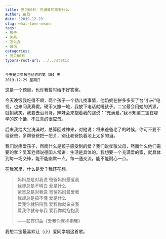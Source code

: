 ```yaml
---
title: 贝贝60秒：充满爱的家有什么
author: 曲政
date: '2019-12-29'
slug: what-love-means
tags:
- 孩子
- 关系
- 怎么办
- 微信
categories:
- 贝贝60秒
typora-root-url: ../../static
---
```

```
今天是贝贝报告给你的第 304 天   
2019-12-29 星期日 
```

这是一个题目，也许我暂时给不好答案。

今天晚饭我吃得不顺，两个孩子一个劲儿找事情，他奶奶在拼多多买了台“小米”电视，也来问我真假。硬币又撒一地，我放下电话就吼孩子。二宝最会用她的资源，就朝我笑。我要去治哥哥，妹妹会来抱着我的腿说：“充满爱。”我不知道二宝在哪学的这个话，不过真的很应景。

后来我给大宝洗澡时，总算回过神来，对他说：将来爸爸老了的时候，你可不要不理爸爸，多帮爸爸把一把关，别让老爸执着地上太多的当。

我们说疼爱孩子，然而什么是孩子感受到的爱？我们说孝敬父母，然而什么他们需要的孝？吴军老师说德国人常讲：生活是具体的。我想要一个充满爱的家，就具体到每一场交锋，能不能幽默一点，每一通交流，能不能耐心一点。

在我家里，什么是爱？我还在想。

>   妈妈总是对我说 爸爸妈妈最爱我   
>   我却总是不明白 爱是什么  
>   爸爸总是对我说 爸爸妈妈最爱我   
>   我却总是搞不懂 爱是什么  
>   爱我你就陪陪我 爱我你就亲亲我  
>   爱我你就夸夸我 爱我你就抱抱我
>
>   ——彭野词曲《爱我你就抱抱我》  

我想二宝最喜欢让（小）爱同学唱这首歌。

